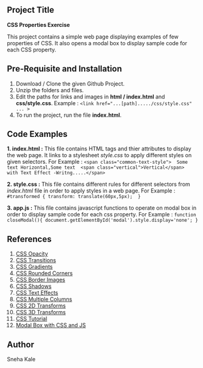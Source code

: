 ## Project Title 
**CSS Properties Exercise**

This project contains a simple web page displaying examples of few properties of CSS. It also opens a modal box to display sample code for each CSS property.

## Pre-Requisite and Installation
1. Download / Clone the given Github Project.
2. Unzip the folders and files.
3. Edit the paths for links and images in **html / index.html** and **css/style.css**. 
Example : `<link href="...[path]...../css/style.css" ... > `
4. To run the project, run the file **index.html**.

## Code Examples 
**1. index.html :**
This file contains HTML tags and thier attributes to display the web page. It links to a stylesheet _style.css_ to apply different styles on given selectors.
For Example :
`<span class="common-text-style">  Some text Horizontal,Some text 
    <span class="vertical">Vertical</span> 
	with Text Effect -Writng.....</span>`

**2. style.css :**
This file contains different rules for different selectors from _index.html_ file in order to apply styles in a web page.
For Example :
`#transformed {
   transform: translate(60px,5px); 
}`

**3. app.js :** 
This file contains javascript functions to operate on modal box in order to display sample code for each css property.
For Example :
`function closeModal(){
	document.getElementById('modal').style.display='none';
}`

## References 
1. [CSS Opacity](https://www.w3schools.com/css/css_image_transparency.asp)
2. [CSS Transitions](https://www.w3schools.com/css/css3_transitions.asp)
3. [CSS Gradients](https://www.w3schools.com/css/css3_gradients.asp)
4. [CSS Rounded Corners](https://www.w3schools.com/css/css3_borders.asp)
5. [CSS Border Images](https://www.w3schools.com/css/css3_border_images.asp)
6. [CSS Shadows](https://www.w3schools.com/css/css3_shadows.asp)
7. [CSS Text Effects](https://www.w3schools.com/css/css3_text_effects.asp)
8. [CSS Multiple Columns](https://www.w3schools.com/css/css3_multiple_columns.asp)
9. [CSS 2D Transforms](https://www.w3schools.com/css/css3_2dtransforms.asp)
10. [CSS 3D Transforms](https://www.w3schools.com/css/css3_3dtransforms.asp)
11. [CSS Tutorial](https://www.w3schools.com/css/default.asp)
12. [Modal Box with CSS and JS](https://www.w3schools.com/howto/howto_css_modals.asp)

## Author
Sneha Kale